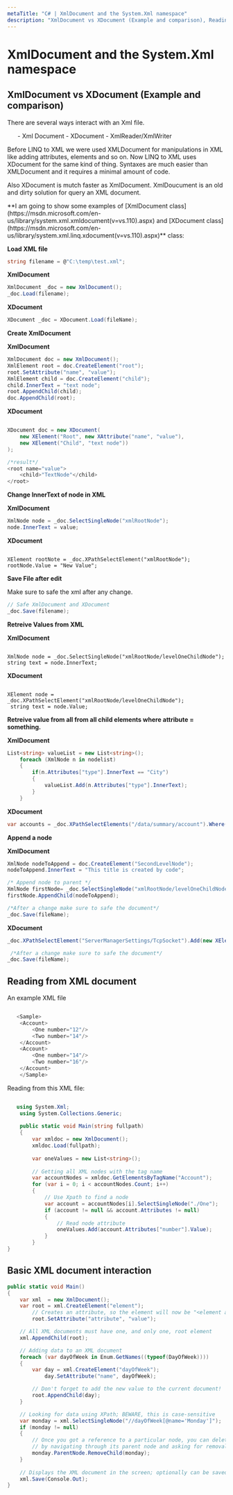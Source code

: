 ```yaml
---
metaTitle: "C# | XmlDocument and the System.Xml namespace"
description: "XmlDocument vs XDocument (Example and comparison), Reading from XML document, Basic XML document interaction"
---
```


# XmlDocument and the System.Xml namespace




## XmlDocument vs XDocument (Example and comparison)


> 
There are several ways interact with an Xml file.
<ol>
- Xml Document
- XDocument
- XmlReader/XmlWriter
</ol>
<p>Before LINQ to XML we were used XMLDocument for manipulations in XML
like adding attributes, elements and so on. Now LINQ to XML uses
XDocument for the same kind of thing. Syntaxes are much easier than
XMLDocument and it requires a minimal amount of code.</p>
<p>Also XDocument is mutch faster as XmlDocument. XmlDoucument is an old
and dirty solution for query an XML document.</p>
**I am going to show some examples of [XmlDocument class](https://msdn.microsoft.com/en-us/library/system.xml.xmldocument(v=vs.110).aspx) and [XDocument class](https://msdn.microsoft.com/en-us/library/system.xml.linq.xdocument(v=vs.110).aspx)** class:


> 
**Load XML file**


```cs
string filename = @"C:\temp\test.xml";

```

**XmlDocument**

```cs
XmlDocument _doc = new XmlDocument();
_doc.Load(filename);

```

**XDocument**

```cs
XDocument _doc = XDocument.Load(fileName);

```

> 
**Create XmlDocument**


**XmlDocument**

```cs
XmlDocument doc = new XmlDocument();
XmlElement root = doc.CreateElement("root");
root.SetAttribute("name", "value");
XmlElement child = doc.CreateElement("child");
child.InnerText = "text node";
root.AppendChild(child);
doc.AppendChild(root);

```

**XDocument**

```cs

XDocument doc = new XDocument(
    new XElement("Root", new XAttribute("name", "value"), 
    new XElement("Child", "text node"))
);

/*result*/
<root name="value">
    <child>"TextNode"</child>
</root>

```

> 
**Change InnerText of node in XML**


**XmlDocument**

```cs
XmlNode node = _doc.SelectSingleNode("xmlRootNode");
node.InnerText = value;

```

**XDocument**

```

XElement rootNote = _doc.XPathSelectElement("xmlRootNode"); 
rootNode.Value = "New Value";

```

> 
**Save File after edit**


Make sure to safe the xml after any change.

```cs
// Safe XmlDocument and XDocument
_doc.Save(filename);

```

> 
**Retreive Values from XML**


**XmlDocument**

```

XmlNode node = _doc.SelectSingleNode("xmlRootNode/levelOneChildNode");
string text = node.InnerText;

```

**XDocument**

```

XElement node = _doc.XPathSelectElement("xmlRootNode/levelOneChildNode");
 string text = node.Value;

```

> 
**Retreive value from all from all child elements where attribute = something.**


**XmlDocument**

```cs
List<string> valueList = new List<string>(); 
    foreach (XmlNode n in nodelist)
    {
        if(n.Attributes["type"].InnerText == "City")
        {
            valueList.Add(n.Attributes["type"].InnerText);
        }
    }

```

**XDocument**

```cs
var accounts = _doc.XPathSelectElements("/data/summary/account").Where(c => c.Attribute("type").Value == "setting").Select(c => c.Value);

```

> 
**Append a node**


**XmlDocument**

```cs
XmlNode nodeToAppend = doc.CreateElement("SecondLevelNode");
nodeToAppend.InnerText = "This title is created by code";

/* Append node to parent */
XmlNode firstNode= _doc.SelectSingleNode("xmlRootNode/levelOneChildNode");
firstNode.AppendChild(nodeToAppend);

/*After a change make sure to safe the document*/
_doc.Save(fileName);

```

**XDocument**

```cs
_doc.XPathSelectElement("ServerManagerSettings/TcpSocket").Add(new XElement("SecondLevelNode"));

 /*After a change make sure to safe the document*/
_doc.Save(fileName); 

```



## Reading from XML document


An example XML file

```cs

   <Sample>
    <Account>
        <One number="12"/>
        <Two number="14"/>
    </Account>
    <Account>
        <One number="14"/>
        <Two number="16"/>
    </Account>
    </Sample>

```

Reading from this XML file:

```cs

   using System.Xml;
    using System.Collections.Generic;
    
    public static void Main(string fullpath)
    {
        var xmldoc = new XmlDocument();
        xmldoc.Load(fullpath);
        
        var oneValues = new List<string>();
        
        // Getting all XML nodes with the tag name
        var accountNodes = xmldoc.GetElementsByTagName("Account");
        for (var i = 0; i < accountNodes.Count; i++)
        {
            // Use Xpath to find a node
            var account = accountNodes[i].SelectSingleNode("./One");
            if (account != null && account.Attributes != null)
            {
                // Read node attribute
                oneValues.Add(account.Attributes["number"].Value);
            }
        }
}

```



## Basic XML document interaction


```cs
public static void Main()
{
    var xml  = new XmlDocument();
    var root = xml.CreateElement("element");
        // Creates an attribute, so the element will now be "<element attribute='value' />"
        root.SetAttribute("attribute", "value");

    // All XML documents must have one, and only one, root element        
    xml.AppendChild(root);

    // Adding data to an XML document
    foreach (var dayOfWeek in Enum.GetNames((typeof(DayOfWeek))))
    {
        var day = xml.CreateElement("dayOfWeek");
            day.SetAttribute("name", dayOfWeek);

        // Don't forget to add the new value to the current document!
        root.AppendChild(day);
    }

    // Looking for data using XPath; BEWARE, this is case-sensitive
    var monday = xml.SelectSingleNode("//dayOfWeek[@name='Monday']");
    if (monday != null)
    {
        // Once you got a reference to a particular node, you can delete it
        // by navigating through its parent node and asking for removal
        monday.ParentNode.RemoveChild(monday);
    }
        
    // Displays the XML document in the screen; optionally can be saved to a file
    xml.Save(Console.Out);
}

```

